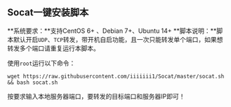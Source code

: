 Socat一键安装脚本
-----------
**系统要求：**支持CentOS 6+ 、Debian 7+、Ubuntu 14+
**脚本说明：**脚本默认开启`UDP`、`TCP`转发，带开机自启功能，且一次只能转发单个端口，如果想转发多个端口请重复运行本脚本。

使用`root`运行以下命令：

    wget https://raw.githubusercontent.com/iiiiiii1/Socat/master/socat.sh && bash socat.sh

按要求输入本地服务器端口，要转发的目标端口和服务器IP即可！
